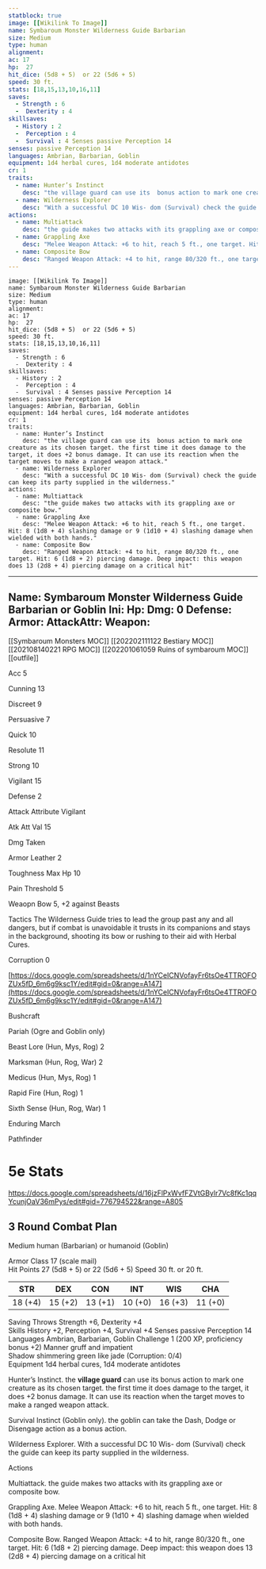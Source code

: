 ```yaml
---
statblock: true
image: [[Wikilink To Image]]
name: Symbaroum Monster Wilderness Guide Barbarian
size: Medium
type: human
alignment:
ac: 17
hp:  27
hit_dice: (5d8 + 5)  or 22 (5d6 + 5)
speed: 30 ft. 
stats: [18,15,13,10,16,11]
saves:
  - Strength : 6
  -  Dexterity : 4
skillsaves:
  - History : 2
  -  Perception : 4
  -  Survival : 4 Senses passive Perception 14
senses: passive Perception 14
languages: Ambrian, Barbarian, Goblin
equipment: 1d4 herbal cures, 1d4 moderate antidotes
cr: 1
traits:
  - name: Hunter’s Instinct
    desc: "the village guard can use its  bonus action to mark one creature as its chosen target. the first time it does damage to the target, it does +2 bonus damage. It can use its reaction when the target moves to make a ranged weapon attack."
  - name: Wilderness Explorer
    desc: "With a successful DC 10 Wis- dom (Survival) check the guide can keep its party supplied in the wilderness."
actions:
  - name: Multiattack
    desc: "the guide makes two attacks with its grappling axe or composite bow."
  - name: Grappling Axe
    desc: "Melee Weapon Attack: +6 to hit, reach 5 ft., one target. Hit: 8 (1d8 + 4) slashing damage or 9 (1d10 + 4) slashing damage when wielded with both hands."
  - name: Composite Bow
    desc: "Ranged Weapon Attack: +4 to hit, range 80/320 ft., one target. Hit: 6 (1d8 + 2) piercing damage. Deep impact: this weapon does 13 (2d8 + 4) piercing damage on a critical hit"
---
```

```statblock
image: [[Wikilink To Image]]
name: Symbaroum Monster Wilderness Guide Barbarian
size: Medium
type: human
alignment:
ac: 17
hp:  27
hit_dice: (5d8 + 5)  or 22 (5d6 + 5)
speed: 30 ft. 
stats: [18,15,13,10,16,11]
saves:
  - Strength : 6
  -  Dexterity : 4
skillsaves:
  - History : 2
  -  Perception : 4
  -  Survival : 4 Senses passive Perception 14
senses: passive Perception 14
languages: Ambrian, Barbarian, Goblin
equipment: 1d4 herbal cures, 1d4 moderate antidotes
cr: 1
traits:
  - name: Hunter’s Instinct
    desc: "the village guard can use its  bonus action to mark one creature as its chosen target. the first time it does damage to the target, it does +2 bonus damage. It can use its reaction when the target moves to make a ranged weapon attack."
  - name: Wilderness Explorer
    desc: "With a successful DC 10 Wis- dom (Survival) check the guide can keep its party supplied in the wilderness."
actions:
  - name: Multiattack
    desc: "the guide makes two attacks with its grappling axe or composite bow."
  - name: Grappling Axe
    desc: "Melee Weapon Attack: +6 to hit, reach 5 ft., one target. Hit: 8 (1d8 + 4) slashing damage or 9 (1d10 + 4) slashing damage when wielded with both hands."
  - name: Composite Bow
    desc: "Ranged Weapon Attack: +4 to hit, range 80/320 ft., one target. Hit: 6 (1d8 + 2) piercing damage. Deep impact: this weapon does 13 (2d8 + 4) piercing damage on a critical hit"
```
---
Name: Symbaroum Monster Wilderness Guide Barbarian or Goblin
Ini: 
Hp: 
Dmg: 0
Defense: 
Armor: 
AttackAttr: 
Weapon: 
---
[[Symbaroum Monsters MOC]]
[[202202111122 Bestiary MOC]]
[[202108140221 RPG MOC]]
[[202201061059 Ruins of symbaroum MOC]]
[[outfile]]

Acc 5

Cunning 13

Discreet 9

Persuasive 7

Quick 10

Resolute 11

Strong 10

Vigilant 15

Defense 2

Attack Attribute Vigilant

Atk Att Val 15

Dmg Taken

Armor Leather 2

Toughness Max Hp 10

Pain Threshold 5

Weaopn Bow 5, +2 against Beasts

Tactics The Wilderness Guide tries to lead the group past any and all dangers, but if combat is unavoidable it trusts in its companions and stays in the background, shooting its bow or rushing to their aid with Herbal Cures.

Corruption 0

[https://docs.google.com/spreadsheets/d/1nYCeICNVofayFr6tsOe4TTROFOZUx5fD_6m6g9ksc1Y/edit#gid=0&range=A147](https://docs.google.com/spreadsheets/d/1nYCeICNVofayFr6tsOe4TTROFOZUx5fD_6m6g9ksc1Y/edit#gid=0&range=A147)

Bushcraft

Pariah (Ogre and Goblin only)

Beast Lore (Hun, Mys, Rog) 2

Marksman (Hun, Rog, War) 2

Medicus (Hun, Mys, Rog) 1

Rapid Fire (Hun, Rog) 1

Sixth Sense (Hun, Rog, War) 1

Enduring March

Pathfinder

# 5e Stats 
https://docs.google.com/spreadsheets/d/16jzFlPxWvfFZVtGBylr7Vc8fKc1qqYcunjOaV36mPys/edit#gid=776794522&range=A805
## 3 Round Combat Plan

Medium human (Barbarian) or humanoid (Goblin)

Armor Class 17 (scale mail)  
Hit Points 27 (5d8 + 5)  or 22 (5d6 + 5) 
Speed 30 ft. or 20 ft.

| STR     | DEX     | CON     | INT     | WIS     | CHA     |
| ------- | ------- | ------- | ------- | ------- | ------- |
| 18 (+4) | 15 (+2) | 13 (+1) | 10 (+0) | 16 (+3) | 11 (+0) |

Saving Throws Strength +6, Dexterity +4  
Skills History +2, Perception +4, Survival +4 Senses passive Perception 14  
Languages Ambrian, Barbarian, Goblin 
Challenge 1 (200 XP, proficiency bonus +2)
Manner gruff and impatient  
Shadow shimmering green like jade (Corruption: 0/4)  
Equipment 1d4 herbal cures, 1d4 moderate antidotes

Hunter’s Instinct. the **village guard** can use its  bonus action to mark one creature as its chosen target. the first time it does damage to the target, it does +2 bonus damage. It can use its reaction when the target moves to make a ranged weapon attack.

Survival Instinct (Goblin only). the goblin can take the Dash, Dodge or Disengage action as a bonus action.

Wilderness Explorer. With a successful DC 10 Wis- dom (Survival) check the guide can keep its party supplied in the wilderness.

Actions

Multiattack. the guide makes two attacks with its grappling axe or composite bow.

Grappling Axe. Melee Weapon Attack: +6 to hit, reach 5 ft., one target. Hit: 8 (1d8 + 4) slashing damage or 9 (1d10 + 4) slashing damage when wielded with both hands.

Composite Bow. Ranged Weapon Attack: +4 to hit, range 80/320 ft., one target. Hit: 6 (1d8 + 2) piercing damage. Deep impact: this weapon does 13 (2d8 + 4) piercing damage on a critical hit



